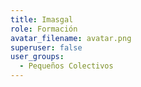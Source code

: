 ```yaml
---
title: Imasgal
role: Formación
avatar_filename: avatar.png
superuser: false
user_groups:
  - Pequeños Colectivos
---
```

